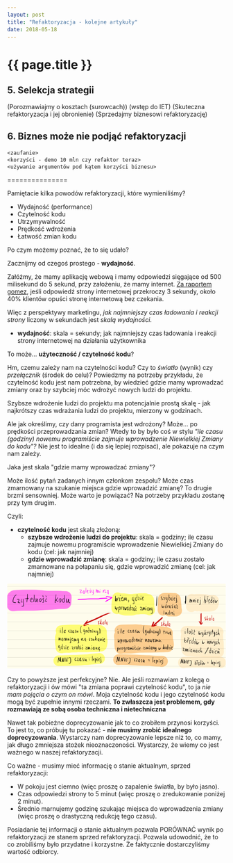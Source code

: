 ```yaml
---
layout: post
title: "Refaktoryzacja - kolejne artykuły"
date: 2018-05-18
---
```


# {{ page.title }}

## 5. Selekcja strategii

(Porozmawiajmy o kosztach (surowcach))
(wstęp do IET)
(Skuteczna refaktoryzacja i jej obronienie)
(Sprzedajmy biznesowi refaktoryzację)

## 6. Biznes może nie podjąć refaktoryzacji
    <zaufanie>
    <korzyści - demo 10 mln czy refaktor teraz>
    <używanie argumentów pod kątem korzyści biznesu>


===============

Pamiętacie kilka powodów refaktoryzacji, które wymieniliśmy?

* Wydajność (performance)
* Czytelność kodu
* Utrzymywalność
* Prędkość wdrożenia
* Łatwość zmian kodu

Po czym możemy poznać, że to się udało?

Zacznijmy od czegoś prostego - **wydajność**.

Załóżmy, że mamy aplikację webową i mamy odpowiedzi sięgające od 500 milisekund do 5 sekund, przy założeniu, że mamy internet. [Za raportem gomez](http://www.mcrinc.com/Documents/Newsletters/201110_why_web_performance_matters.pdf), jeśli odpowiedź strony internetowej przekroczy 3 sekundy, około 40% klientów opuści stronę internetową bez czekania.

Więc z perspektywy marketingu, _jak najmniejszy czas ładowania i reakcji strony_ liczony w sekundach jest _skalą wydajności_.

* **wydajność**: skala = sekundy; jak najmniejszy czas ładowania i reakcji strony internetowej na działania użytkownika

To może... **użyteczność / czytelność kodu**?

Hm, czemu zależy nam na czytelności kodu? Czy to _światło_ (wynik) czy _przełącznik_ (środek do celu)? Powiedzmy na potrzeby przykładu, że czytelność kodu jest nam potrzebna, by wiedzieć gdzie mamy wprowadzać zmiany oraz by szybciej móc wdrożyć nowych ludzi do projektu.

Szybsze wdrożenie ludzi do projektu ma potencjalnie prostą skalę - jak najkrótszy czas wdrażania ludzi do projektu, mierzony w godzinach.

Ale jak określimy, czy dany programista jest wdrożony? Może... po prędkości przeprowadzania zmian? Wtedy to by było coś w stylu _"ile czasu (godziny) nowemu programiście zajmuje wprowadzenie Niewielkiej Zmiany do kodu"?_ Nie jest to idealne (i da się lepiej rozpisać), ale pokazuje na czym nam zależy.

Jaka jest skala "gdzie mamy wprowadzać zmiany"?

Może ilość pytań zadanych innym członkom zespołu? Może czas zmarnowany na szukanie miejsca gdzie wprowadzić zmianę? To drugie brzmi sensowniej. Może warto je powiązać? Na potrzeby przykładu zostanę przy tym drugim.

Czyli:

* **czytelność kodu** jest skalą złożoną:
    * **szybsze wdrożenie ludzi do projektu**: skala = godziny; ile czasu zajmuje nowemu programiście wprowadzenie Niewielkiej Zmiany do kodu (cel: jak najmniej)
    * **gdzie wprowadzić zmianę**: skala = godziny; ile czasu zostało zmarnowane na połapaniu się, gdzie wprowadzić zmianę (cel: jak najmniej)

![Dekompozycja - skomplikowana wartość rozkłada się na składowe elementy (to, co powyżej opisałem jako tekst)](/img/1805/180518-scale.png)

Czy to powyższe jest perfekcyjne? Nie. Ale jeśli rozmawiam z kolegą o refaktoryzacji i ów mówi "ta zmiana poprawi czytelność kodu", to ja _nie mam pojęcia o czym on mówi_. Moja czytelność kodu i jego czytelność kodu mogą być zupełnie innymi rzeczami. **To zwłaszcza jest problemem, gdy rozmawiają ze sobą osoba techniczna i nietechniczna**

Nawet tak pobieżne doprecyzowanie jak to co zrobiłem przynosi korzyści. To jest to, co próbuję tu pokazać - **nie musimy zrobić idealnego doprecyzowania**. Wystarczy nam doprecyzowanie lepsze niż to, co mamy, jak długo zmniejsza stożek nieoznaczoności. Wystarczy, że wiemy co jest ważnego w naszej refaktoryzacji.

Co ważne - musimy mieć informację o stanie aktualnym, sprzed refaktoryzacji:

* W pokoju jest ciemno (więc proszę o zapalenie światła, by było jasno).
* Czas odpowiedzi strony to 5 minut (więc proszę o zredukowanie poniżej 2 minut).
* Średnio marnujemy godzinę szukając miejsca do wprowadzenia zmiany (więc proszę o drastyczną redukcję tego czasu).

Posiadanie tej informacji o stanie aktualnym pozwala PORÓWNAĆ wynik po refaktoryzacji ze stanem sprzed refaktoryzacji. Pozwala udowodnić, że to co zrobiliśmy było przydatne i korzystne. Że faktycznie dostarczyliśmy wartość odbiorcy.


